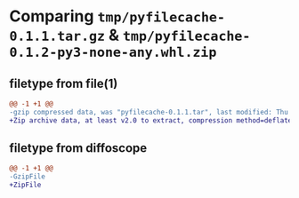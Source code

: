 # Comparing `tmp/pyfilecache-0.1.1.tar.gz` & `tmp/pyfilecache-0.1.2-py3-none-any.whl.zip`

## filetype from file(1)

```diff
@@ -1 +1 @@
-gzip compressed data, was "pyfilecache-0.1.1.tar", last modified: Thu May 30 08:33:27 2024, max compression
+Zip archive data, at least v2.0 to extract, compression method=deflate
```

## filetype from diffoscope

```diff
@@ -1 +1 @@
-GzipFile
+ZipFile
```

